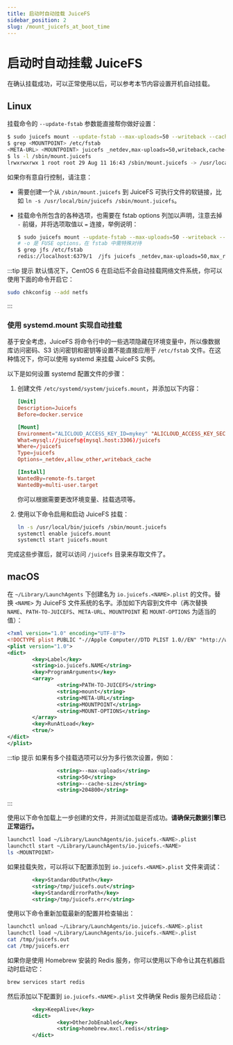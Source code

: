 ```yaml
---
title: 启动时自动挂载 JuiceFS
sidebar_position: 2
slug: /mount_juicefs_at_boot_time
---
```


# 启动时自动挂载 JuiceFS

在确认挂载成功，可以正常使用以后，可以参考本节内容设置开机自动挂载。

## Linux

挂载命令的 `--update-fstab` 参数能直接帮你做好设置：

```bash
$ sudo juicefs mount --update-fstab --max-uploads=50 --writeback --cache-size 204800 <META-URL> <MOUNTPOINT>
$ grep <MOUNTPOINT> /etc/fstab
<META-URL> <MOUNTPOINT> juicefs _netdev,max-uploads=50,writeback,cache-size=204800 0 0
$ ls -l /sbin/mount.juicefs
lrwxrwxrwx 1 root root 29 Aug 11 16:43 /sbin/mount.juicefs -> /usr/local/bin/juicefs
```

如果你有意自行控制，请注意：

* 需要创建一个从 `/sbin/mount.juicefs` 到 JuiceFS 可执行文件的软链接，比如 `ln -s /usr/local/bin/juicefs /sbin/mount.juicefs`。
* 挂载命令所包含的各种选项，也需要在 fstab options 列加以声明，注意去掉 `-` 前缀，并将选项取值以 `=` 连接，举例说明：

  ```bash
  $ sudo juicefs mount --update-fstab --max-uploads=50 --writeback --cache-size 204800 -o max_read=99 <META-URL> /jfs
  # -o 是 FUSE options，在 fstab 中需特殊对待
  $ grep jfs /etc/fstab
  redis://localhost:6379/1  /jfs juicefs _netdev,max-uploads=50,max_read=99,writeback,cache-size=204800 0 0
  ```

:::tip 提示
默认情况下，CentOS 6 在启动后不会自动挂载网络文件系统，你可以使用下面的命令开启它：

```bash
sudo chkconfig --add netfs
```

:::

### 使用 systemd.mount 实现自动挂载

基于安全考虑，JuiceFS 将命令行中的一些选项隐藏在环境变量中，所以像数据库访问密码、S3 访问密钥和密钥等设置不能直接应用于 `/etc/fstab` 文件。在这种情况下，你可以使用 systemd 来挂载 JuiceFS 实例。

以下是如何设置 systemd 配置文件的步骤：

1. 创建文件 `/etc/systemd/system/juicefs.mount`，并添加以下内容：

    ```conf
    [Unit]
    Description=Juicefs
    Before=docker.service

    [Mount]
    Environment="ALICLOUD_ACCESS_KEY_ID=mykey" "ALICLOUD_ACCESS_KEY_SECRET=mysecret" "META_PASSWORD=mypassword"
    What=mysql://juicefs@(mysql.host:3306)/juicefs
    Where=/juicefs
    Type=juicefs
    Options=_netdev,allow_other,writeback_cache

    [Install]
    WantedBy=remote-fs.target
    WantedBy=multi-user.target
    ```

    你可以根据需要更改环境变量、挂载选项等。

2. 使用以下命令启用和启动 JuiceFS 挂载：

    ```sh
    ln -s /usr/local/bin/juicefs /sbin/mount.juicefs
    systemctl enable juicefs.mount
    systemctl start juicefs.mount
    ```

完成这些步骤后，就可以访问 `/juicefs` 目录来存取文件了。

## macOS

在 `~/Library/LaunchAgents` 下创建名为 `io.juicefs.<NAME>.plist` 的文件。替换 `<NAME>` 为 JuiceFS 文件系统的名字。添加如下内容到文件中（再次替换 `NAME`、`PATH-TO-JUICEFS`、`META-URL`、`MOUNTPOINT` 和 `MOUNT-OPTIONS` 为适当的值）：

```xml
<?xml version="1.0" encoding="UTF-8"?>
<!DOCTYPE plist PUBLIC "-//Apple Computer//DTD PLIST 1.0//EN" "http://www.apple.com/DTDs/PropertyList-1.0.dtd">
<plist version="1.0">
<dict>
        <key>Label</key>
        <string>io.juicefs.NAME</string>
        <key>ProgramArguments</key>
        <array>
                <string>PATH-TO-JUICEFS</string>
                <string>mount</string>
                <string>META-URL</string>
                <string>MOUNTPOINT</string>
                <string>MOUNT-OPTIONS</string>
        </array>
        <key>RunAtLoad</key>
        <true/>
</dict>
</plist>
```

:::tip 提示
如果有多个挂载选项可以分为多行依次设置，例如：

```xml
                <string>--max-uploads</string>
                <string>50</string>
                <string>--cache-size</string>
                <string>204800</string>
```

:::

使用以下命令加载上一步创建的文件，并测试加载是否成功。**请确保元数据引擎已正常运行。**

```bash
launchctl load ~/Library/LaunchAgents/io.juicefs.<NAME>.plist
launchctl start ~/Library/LaunchAgents/io.juicefs.<NAME>
ls <MOUNTPOINT>
```

如果挂载失败，可以将以下配置添加到 `io.juicefs.<NAME>.plist` 文件来调试：

```xml
        <key>StandardOutPath</key>
        <string>/tmp/juicefs.out</string>
        <key>StandardErrorPath</key>
        <string>/tmp/juicefs.err</string>
```

使用以下命令重新加载最新的配置并检查输出：

```bash
launchctl unload ~/Library/LaunchAgents/io.juicefs.<NAME>.plist
launchctl load ~/Library/LaunchAgents/io.juicefs.<NAME>.plist
cat /tmp/juicefs.out
cat /tmp/juicefs.err
```

如果你是使用 Homebrew 安装的 Redis 服务，你可以使用以下命令让其在机器启动时启动它：

```bash
brew services start redis
```

然后添加以下配置到 `io.juicefs.<NAME>.plist` 文件确保 Redis 服务已经启动：

```xml
        <key>KeepAlive</key>
        <dict>
                <key>OtherJobEnabled</key>
                <string>homebrew.mxcl.redis</string>
        </dict>
```
